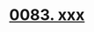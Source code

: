 # [0083. xxx](https://github.com/Tdahuyou/TNotes.react/tree/main/notes/0083.%20xxx)

<!-- region:toc -->



<!-- endregion:toc -->
